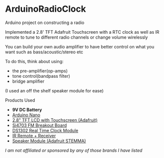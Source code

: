 # ArduinoRadioClock
Arduino project on constructing a radio

Implemented a 2.8' TFT Adafruit Touchscreen with a RTC clock as well as IR remote to tune to different radio channels or change volume wirelessly

You can build your own audio amplifier to have better control on what you want such as bass/acoustic/stereo etc 

To do this, think about using:
- the pre-amplifier(op-amps)
- tone control(bandpass filter)
- bridge amplifier

(I used an off the shelf speaker module for ease)

Products Used
- **9V DC Battery**
- [Arduino Nano](https://store.arduino.cc/products/arduino-nano)
- [2.8" TFT LCD with Touchscreen (Adafruit)](https://www.adafruit.com/product/1770)
- [Si4703 FM Breakout Board](https://coolcomponents.co.uk/products/si4703-fm-tuner-basic-breakout)
- [DS1302 Real Time Clock Module](https://thepihut.com/products/ds1302-rtc-board)
- [IR Remote + Receiver](https://www.amazon.co.uk/DollaTek-Infrared-Wireless-Control-Arduino/dp/B07DJ58XGC)
- [Speaker Module (Adafruit STEMMA)](https://thepihut.com/products/adafruit-stemma-speaker-plug-and-play-audio-amplifier-ada3885)

*I am not affiliated or sponsored by any of those brands I have listed*
